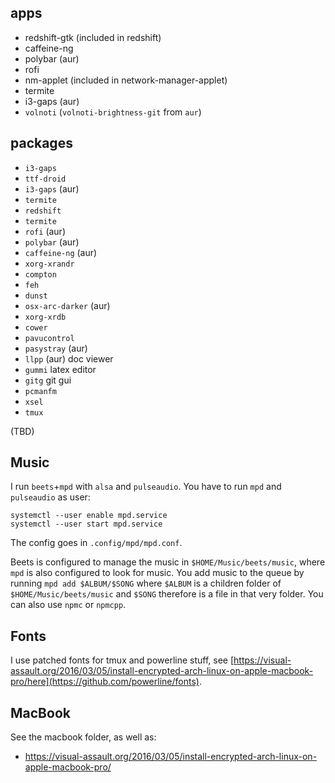 ## apps
* redshift-gtk (included in redshift)
* caffeine-ng
* polybar (aur)
* rofi
* nm-applet (included in network-manager-applet)
* termite
* i3-gaps (aur)
* `volnoti` (`volnoti-brightness-git` from `aur`)

## packages
* `i3-gaps`
* `ttf-droid`
* `i3-gaps` (aur)
* `termite`
* `redshift`
* `termite`
* `rofi` (aur)
* `polybar` (aur)
* `caffeine-ng` (aur)
* `xorg-xrandr`
* `compton`
* `feh`
* `dunst`
* `osx-arc-darker` (aur)
* `xorg-xrdb`
* `cower`
* `pavucontrol`
* `pasystray` (aur)
* `llpp` (aur) doc viewer
* `gummi` latex editor
* `gitg` git gui
* `pcmanfm`
* `xsel`
* `tmux`

(TBD)


## Music
I run `beets`+`mpd` with `alsa` and `pulseaudio`. You have to
run `mpd` and `pulseaudio` as user:

```
systemctl --user enable mpd.service
systemctl --user start mpd.service
```

The config goes in `.config/mpd/mpd.conf`.

Beets is configured to manage the music in `$HOME/Music/beets/music`, where
`mpd` is also configured to look for music. You add music to the queue by
running `mpd add $ALBUM/$SONG` where `$ALBUM` is a children folder
of `$HOME/Music/beets/music` and `$SONG` therefore is a file in that very folder.
You can also use `npmc` or `npmcpp`.

## Fonts
I use patched fonts for tmux and powerline stuff, see
[https://visual-assault.org/2016/03/05/install-encrypted-arch-linux-on-apple-macbook-pro/here](https://github.com/powerline/fonts).

## MacBook
See the macbook folder, as well as:
* https://visual-assault.org/2016/03/05/install-encrypted-arch-linux-on-apple-macbook-pro/
